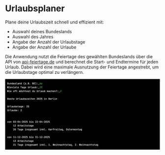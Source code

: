 # Urlaubsplaner

Plane deine Urlaubszeit schnell und effizient mit:

- Auswahl deines Bundeslands
- Auswahl des Jahres
- Angabe der Anzahl der Urlaubstage
- Angabe der Anzahl der Urlaube

Die Anwendung nutzt die Feiertage des gewählten Bundeslands über die API von [api-feiertage.de](https://api-feiertage.de) und berechnet die Start- und Endtermine für jeden Urlaub. Dabei wird eine maximale Ausnutzung der Feiertage angestrebt, um die Urlaubstage optimal zu verlängern.

![Terminalansicht](screenshot/Urlaubsplaner.png)
